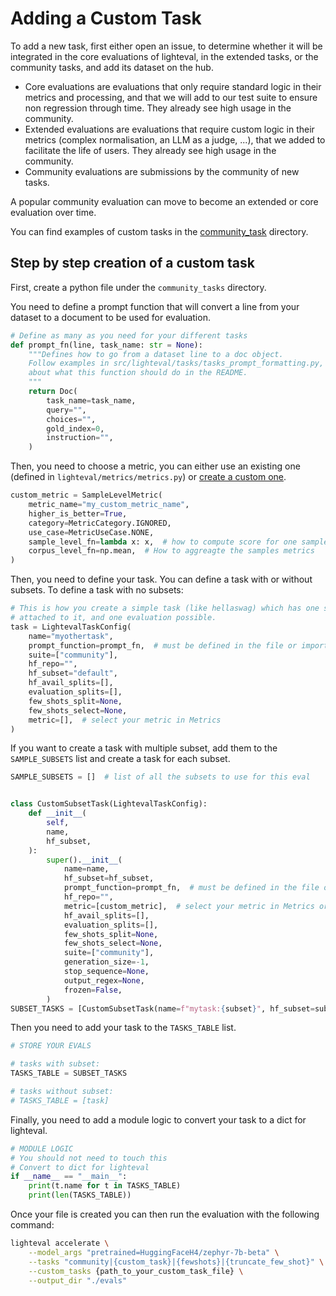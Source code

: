 # Adding a Custom Task

To add a new task, first either open an issue, to determine whether it will be
integrated in the core evaluations of lighteval, in the extended tasks, or the
community tasks, and add its dataset on the hub.

- Core evaluations are evaluations that only require standard logic in their
  metrics and processing, and that we will add to our test suite to ensure non
  regression through time. They already see high usage in the community.
- Extended evaluations are evaluations that require custom logic in their
  metrics (complex normalisation, an LLM as a judge, ...), that we added to
  facilitate the life of users. They already see high usage in the community.
- Community evaluations are submissions by the community of new tasks.

A popular community evaluation can move to become an extended or core evaluation over time.

<Tip>
You can find examples of custom tasks in the <a
href="https://github.com/huggingface/lighteval/tree/main/community_tasks">community_task</a>
directory.
</Tip>

## Step by step creation of a custom task

First, create a python file under the `community_tasks` directory.

You need to define a prompt function that will convert a line from your
dataset to a document to be used for evaluation.

```python
# Define as many as you need for your different tasks
def prompt_fn(line, task_name: str = None):
    """Defines how to go from a dataset line to a doc object.
    Follow examples in src/lighteval/tasks/tasks_prompt_formatting.py, or get more info
    about what this function should do in the README.
    """
    return Doc(
        task_name=task_name,
        query="",
        choices="",
        gold_index=0,
        instruction="",
    )
```

Then, you need to choose a metric, you can either use an existing one (defined
in `lighteval/metrics/metrics.py`) or [create a custom one](./adding_new_metric).

```python
custom_metric = SampleLevelMetric(
    metric_name="my_custom_metric_name",
    higher_is_better=True,
    category=MetricCategory.IGNORED,
    use_case=MetricUseCase.NONE,
    sample_level_fn=lambda x: x,  # how to compute score for one sample
    corpus_level_fn=np.mean,  # How to aggreagte the samples metrics
)
```

Then, you need to define your task. You can define a task with or without subsets.
To define a task with no subsets:

```python
# This is how you create a simple task (like hellaswag) which has one single subset
# attached to it, and one evaluation possible.
task = LightevalTaskConfig(
    name="myothertask",
    prompt_function=prompt_fn,  # must be defined in the file or imported from src/lighteval/tasks/tasks_prompt_formatting.py
    suite=["community"],
    hf_repo="",
    hf_subset="default",
    hf_avail_splits=[],
    evaluation_splits=[],
    few_shots_split=None,
    few_shots_select=None,
    metric=[],  # select your metric in Metrics
)
```

If you want to create a task with multiple subset, add them to the
`SAMPLE_SUBSETS` list and create a task for each subset.

```python
SAMPLE_SUBSETS = []  # list of all the subsets to use for this eval


class CustomSubsetTask(LightevalTaskConfig):
    def __init__(
        self,
        name,
        hf_subset,
    ):
        super().__init__(
            name=name,
            hf_subset=hf_subset,
            prompt_function=prompt_fn,  # must be defined in the file or imported from src/lighteval/tasks/tasks_prompt_formatting.py
            hf_repo="",
            metric=[custom_metric],  # select your metric in Metrics or use your custom_metric
            hf_avail_splits=[],
            evaluation_splits=[],
            few_shots_split=None,
            few_shots_select=None,
            suite=["community"],
            generation_size=-1,
            stop_sequence=None,
            output_regex=None,
            frozen=False,
        )
SUBSET_TASKS = [CustomSubsetTask(name=f"mytask:{subset}", hf_subset=subset) for subset in SAMPLE_SUBSETS]
```

Then you need to add your task to the `TASKS_TABLE` list.

```python
# STORE YOUR EVALS

# tasks with subset:
TASKS_TABLE = SUBSET_TASKS

# tasks without subset:
# TASKS_TABLE = [task]
```

Finally, you need to add a module logic to convert your task to a dict for lighteval.

```python
# MODULE LOGIC
# You should not need to touch this
# Convert to dict for lighteval
if __name__ == "__main__":
    print(t.name for t in TASKS_TABLE)
    print(len(TASKS_TABLE))
```

Once your file is created you can then run the evaluation with the following command:

```bash
lighteval accelerate \
    --model_args "pretrained=HuggingFaceH4/zephyr-7b-beta" \
    --tasks "community|{custom_task}|{fewshots}|{truncate_few_shot}" \
    --custom_tasks {path_to_your_custom_task_file} \
    --output_dir "./evals"
```
